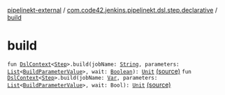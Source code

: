 [pipelinekt-external](../index.md) / [com.code42.jenkins.pipelinekt.dsl.step.declarative](index.md) / [build](./build.md)

# build

`fun `[`DslContext`](../com.code42.jenkins.pipelinekt.dsl/-dsl-context/index.md)`<`[`Step`](../com.code42.jenkins.pipelinekt.core.step/-step/index.md)`>.build(jobName: `[`String`](https://kotlinlang.org/api/latest/jvm/stdlib/kotlin/-string/index.html)`, parameters: `[`List`](https://kotlinlang.org/api/latest/jvm/stdlib/kotlin.collections/-list/index.html)`<`[`BuildParameterValue`](../com.code42.jenkins.pipelinekt.core.build-parameter/-build-parameter-value/index.md)`>, wait: `[`Boolean`](https://kotlinlang.org/api/latest/jvm/stdlib/kotlin/-boolean/index.html)`): `[`Unit`](https://kotlinlang.org/api/latest/jvm/stdlib/kotlin/-unit/index.html) [(source)](https://github.com/code42/pipelinekt/tree/master/dsl/src/main/kotlin/com/code42/jenkins/pipelinekt/dsl/step/declarative/BuildDsl.kt#L14)
`fun `[`DslContext`](../com.code42.jenkins.pipelinekt.dsl/-dsl-context/index.md)`<`[`Step`](../com.code42.jenkins.pipelinekt.core.step/-step/index.md)`>.build(jobName: `[`Var`](../com.code42.jenkins.pipelinekt.core.vars/-var/index.md)`, parameters: `[`List`](https://kotlinlang.org/api/latest/jvm/stdlib/kotlin.collections/-list/index.html)`<`[`BuildParameterValue`](../com.code42.jenkins.pipelinekt.core.build-parameter/-build-parameter-value/index.md)`>, wait: Bool): `[`Unit`](https://kotlinlang.org/api/latest/jvm/stdlib/kotlin/-unit/index.html) [(source)](https://github.com/code42/pipelinekt/tree/master/dsl/src/main/kotlin/com/code42/jenkins/pipelinekt/dsl/step/declarative/BuildDsl.kt#L18)